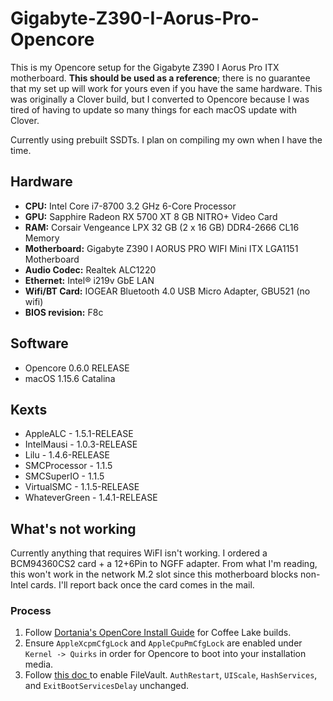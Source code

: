 # Gigabyte-Z390-I-Aorus-Pro-Opencore

This is my Opencore setup for the Gigabyte Z390 I Aorus Pro ITX motherboard. **This should be used as a reference**; there is no guarantee that my set up will work for yours even if you have the same hardware. This was originally a Clover build, but I converted to Opencore because I was tired of having to update so many things for each macOS update with Clover.

Currently using prebuilt SSDTs. I plan on compiling my own when I have the time.

## Hardware
* **CPU:** Intel Core i7-8700 3.2 GHz 6-Core Processor
* **GPU:** Sapphire Radeon RX 5700 XT 8 GB NITRO+ Video Card
* **RAM:** Corsair Vengeance LPX 32 GB (2 x 16 GB) DDR4-2666 CL16 Memory
* **Motherboard:** Gigabyte Z390 I AORUS PRO WIFI Mini ITX LGA1151 Motherboard
* **Audio Codec:** Realtek ALC1220
* **Ethernet:** Intel® i219v GbE LAN
* **Wifi/BT Card:** IOGEAR Bluetooth 4.0 USB Micro Adapter, GBU521 (no wifi)
* **BIOS revision:** F8c

## Software
* Opencore 0.6.0 RELEASE
* macOS 1.15.6 Catalina

## Kexts
* AppleALC - 1.5.1-RELEASE
* IntelMausi - 1.0.3-RELEASE
* Lilu - 1.4.6-RELEASE
* SMCProcessor - 1.1.5
* SMCSuperIO - 1.1.5
* VirtualSMC - 1.1.5-RELEASE 
* WhateverGreen - 1.4.1-RELEASE

## What's not working
Currently anything that requires WiFI isn't working. I ordered a BCM94360CS2 card + a 12+6Pin to NGFF adapter. From what I'm reading, this won't work in the network M.2 slot since this motherboard blocks non-Intel cards. I'll report back once the card comes in the mail.

### Process
1. Follow [Dortania's OpenCore Install Guide](https://dortania.github.io/OpenCore-Install-Guide/) for Coffee Lake builds.
2. Ensure `AppleXcpmCfgLock` and `AppleCpuPmCfgLock` are enabled under `Kernel -> Quirks` in order for Opencore to boot into your installation media.
3. Follow [this doc ](https://dortania.github.io/OpenCore-Post-Install/universal/security.html) to enable FileVault. `AuthRestart`, `UIScale`, `HashServices`, and `ExitBootServicesDelay` unchanged.
